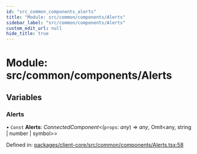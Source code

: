 ```yaml
---
id: "src_common_components_alerts"
title: "Module: src/common/components/Alerts"
sidebar_label: "src/common/components/Alerts"
custom_edit_url: null
hide_title: true
---
```


# Module: src/common/components/Alerts

## Variables

### Alerts

• `Const` **Alerts**: *ConnectedComponent*<(`props`: *any*) => *any*, Omit<any, string \| number \| symbol\>\>

Defined in: [packages/client-core/src/common/components/Alerts.tsx:58](https://github.com/xr3ngine/xr3ngine/blob/a16a45d7e/packages/client-core/src/common/components/Alerts.tsx#L58)
